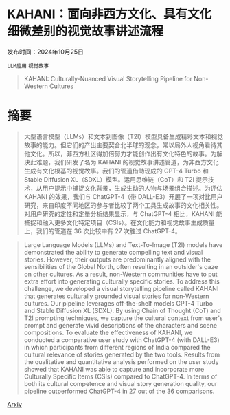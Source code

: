# KAHANI：面向非西方文化、具有文化细微差别的视觉故事讲述流程

发布时间：2024年10月25日

`LLM应用` `视觉故事`

> KAHANI: Culturally-Nuanced Visual Storytelling Pipeline for Non-Western Cultures

# 摘要

> 大型语言模型（LLMs）和文本到图像（T2I）模型具备生成精彩文本和视觉故事的能力。但它们的产出主要契合北半球的观念，常以局外人视角看待其他文化。所以，非西方社区得加倍努力才能创作出有文化特色的故事。为解决此难题，我们研发了名为 KAHANI 的视觉故事讲述管道，为非西方文化生成有文化根基的视觉故事。我们的管道借助现成的 GPT-4 Turbo 和 Stable Diffusion XL（SDXL）模型。运用思维链（CoT）和 T2I 提示技术，从用户提示中捕捉文化背景，生成生动的人物与场景组合描述。为评估 KAHANI 的效果，我们与 ChatGPT-4（带 DALL-E3）开展了一项对比用户研究，来自印度不同地区的参与者比较了两个工具生成故事的文化相关性。对用户研究的定性和定量分析结果显示，与 ChatGPT-4 相比，KAHANI 能捕捉和融入更多文化特定项目（CSIs）。在文化能力和视觉故事生成质量上，我们的管道在 36 次比较中有 27 次胜过 ChatGPT-4。

> Large Language Models (LLMs) and Text-To-Image (T2I) models have demonstrated the ability to generate compelling text and visual stories. However, their outputs are predominantly aligned with the sensibilities of the Global North, often resulting in an outsider's gaze on other cultures. As a result, non-Western communities have to put extra effort into generating culturally specific stories. To address this challenge, we developed a visual storytelling pipeline called KAHANI that generates culturally grounded visual stories for non-Western cultures. Our pipeline leverages off-the-shelf models GPT-4 Turbo and Stable Diffusion XL (SDXL). By using Chain of Thought (CoT) and T2I prompting techniques, we capture the cultural context from user's prompt and generate vivid descriptions of the characters and scene compositions. To evaluate the effectiveness of KAHANI, we conducted a comparative user study with ChatGPT-4 (with DALL-E3) in which participants from different regions of India compared the cultural relevance of stories generated by the two tools. Results from the qualitative and quantitative analysis performed on the user study showed that KAHANI was able to capture and incorporate more Culturally Specific Items (CSIs) compared to ChatGPT-4. In terms of both its cultural competence and visual story generation quality, our pipeline outperformed ChatGPT-4 in 27 out of the 36 comparisons.

[Arxiv](https://arxiv.org/abs/2410.19419)